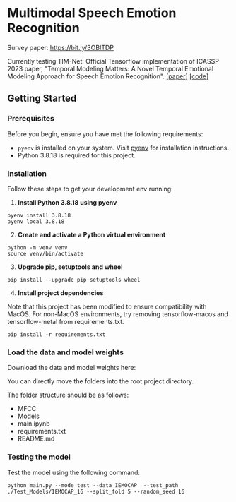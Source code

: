 # Multimodal Speech Emotion Recognition

Survey paper: https://bit.ly/3OBITDP

Currently testing TIM-Net: Official Tensorflow implementation of ICASSP 2023 paper, "Temporal Modeling Matters: A Novel Temporal Emotional Modeling Approach for Speech Emotion Recognition". [[paper]](https://arxiv.org/abs/2211.08233) [[code]](https://github.com/Jiaxin-Ye/TIM-Net_SER) 

## Getting Started

### Prerequisites

Before you begin, ensure you have met the following requirements:
- `pyenv` is installed on your system. Visit [pyenv](https://github.com/pyenv/pyenv#installation) for installation instructions.
- Python 3.8.18 is required for this project.

### Installation

Follow these steps to get your development env running:

1. **Install Python 3.8.18 using pyenv**

```
pyenv install 3.8.18
pyenv local 3.8.18
```
 
2. **Create and activate a Python virtual environment**

 ```
 python -m venv venv
 source venv/bin/activate
 ```

3. **Upgrade pip, setuptools and wheel**

 ```
 pip install --upgrade pip setuptools wheel
 ```

4. **Install project dependencies**

Note that this project has been modified to ensure compatibility with MacOS. For non-MacOS environments, try removing tensorflow-macos and tensorflow-metal from requirements.txt.

``` 
pip install -r requirements.txt
```

### Load the data and model weights

Download the data and model weights here: 

You can directly move the folders into the root project directory.

The folder structure should be as follows: 

- MFCC
- Models
- main.ipynb
- requirements.txt
- README.md

### Testing the model

Test the model using the following command: 
```
python main.py --mode test --data IEMOCAP  --test_path ./Test_Models/IEMOCAP_16 --split_fold 5 --random_seed 16
```